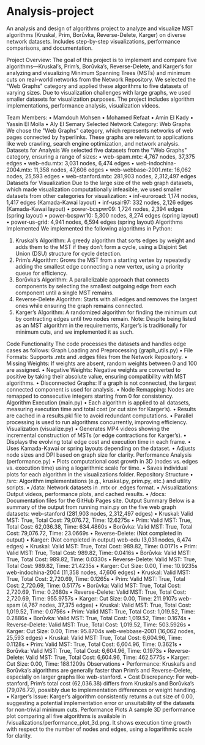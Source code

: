 # Analysis-project
An analysis and design of algorithms project to analyze and visualize MST algorithms (Kruskal, Prim, Borůvka, Reverse-Delete, Karger) on diverse network datasets. Includes step-by-step visualizations, performance comparisons, and documentation.


Project Overview:
The goal of this project is to implement and compare five algorithms—Kruskal’s, Prim’s, Borůvka’s, Reverse-Delete, and Karger’s for analyzing and visualizing Minimum Spanning Trees (MSTs) and minimum cuts on real-world networks from the Network Repository. We selected the "Web Graphs" category and applied these algorithms to five datasets of varying sizes. Due to visualization challenges with large graphs, we used smaller datasets for visualization purposes. The project includes algorithm implementations, performance analysis, visualization videos.

Team Members:
•	Mamdouh Mohsen
•	Mohamed Refaat
•	Amin El Kady
•	Yassin El Molla
•	Aly El Semary
Selected Network Category: Web Graphs
We chose the "Web Graphs" category, which represents networks of web pages connected by hyperlinks. These graphs are relevant to applications like web crawling, search engine optimization, and network analysis.
Datasets for Analysis
We selected five datasets from the "Web Graphs" category, ensuring a range of sizes:
•	web-spam.mtx: 4,767 nodes, 37,375 edges
•	web-edu.mtx: 3,031 nodes, 6,474 edges
•	web-indochina-2004.mtx: 11,358 nodes, 47,606 edges
•	web-webbase-2001.mtx: 16,062 nodes, 25,593 edges
•	web-stanford.mtx: 281,903 nodes, 2,312,497 edges
Datasets for Visualization
Due to the large size of the web graph datasets, which made visualization computationally infeasible, we used smaller datasets from other categories for visualization:
•	inf-euroroad: 1,174 nodes, 1,417 edges (Kamada-Kawai layout)
•	inf-usair97: 332 nodes, 2,126 edges (Kamada-Kawai layout)
•	power-bcspwr09: 1,724 nodes, 2,394 edges (spring layout)
•	power-bcspwr10: 5,300 nodes, 8,274 edges (spring layout)
•	power-us-grid: 4,941 nodes, 6,594 edges (spring layout)
Algorithms Implemented
We implemented the following algorithms in Python:
1.	Kruskal’s Algorithm: A greedy algorithm that sorts edges by weight and adds them to the MST if they don’t form a cycle, using a Disjoint Set Union (DSU) structure for cycle detection.
2.	Prim’s Algorithm: Grows the MST from a starting vertex by repeatedly adding the smallest edge connecting a new vertex, using a priority queue for efficiency.
3.	Borůvka’s Algorithm: A parallelizable approach that connects components by selecting the smallest outgoing edge from each component until a single MST remains.
4.	Reverse-Delete Algorithm: Starts with all edges and removes the largest ones while ensuring the graph remains connected.
5.	Karger’s Algorithm: A randomized algorithm for finding the minimum cut by contracting edges until two nodes remain. Note: Despite being listed as an MST algorithm in the requirements, Karger’s is traditionally for minimum cuts, and we implemented it as such.

Code Functionality
The code processes the datasets and handles edge cases as follows:
Graph Loading and Preprocessing (graph_utils.py)
•	File Formats: Supports .mtx and .edges files from the Network Repository.
•	Missing Weights: If weights are absent, random weights between 0 and 100 are assigned.
•	Negative Weights: Negative weights are converted to positive by taking their absolute value, ensuring compatibility with MST algorithms.
•	Disconnected Graphs: If a graph is not connected, the largest connected component is used for analysis.
•	Node Remapping: Nodes are remapped to consecutive integers starting from 0 for consistency.
Algorithm Execution (main.py)
•	Each algorithm is applied to all datasets, measuring execution time and total cost (or cut size for Karger’s).
•	Results are cached in a results.pkl file to avoid redundant computations.
•	Parallel processing is used to run algorithms concurrently, improving efficiency.
Visualization (visualize.py)
•	Generates MP4 videos showing the incremental construction of MSTs (or edge contractions for Karger’s).
•	Displays the evolving total edge cost and execution time in each frame.
•	Uses Kamada-Kawai or spring layouts depending on the dataset.
•	Adjusts node sizes and DPI based on graph size for clarity.
Performance Analysis (performance.py)
•	Plots computational cost growth in 3D (nodes vs. edges vs. execution time) using a logarithmic scale for time.
•	Saves individual plots for each algorithm in the visualizations folder.
Repository Structure
•	/src: Algorithm implementations (e.g., kruskal.py, prim.py, etc.) and utility scripts.
•	/data: Network datasets in .mtx or .edges format.
•	/visualizations: Output videos, performance plots, and cached results.
•	/docs: Documentation files for the GitHub Pages site.
Output Summary
Below is a summary of the output from running main.py on the five web graph datasets:
web-stanford (281,903 nodes, 2,312,497 edges)
•	Kruskal: Valid MST: True, Total Cost: 79,076.72, Time: 12.6275s
•	Prim: Valid MST: True, Total Cost: 62,036.38, Time: 634.4860s
•	Borůvka: Valid MST: True, Total Cost: 79,076.72, Time: 23.0669s
•	Reverse-Delete: (Not completed in output)
•	Karger: (Not completed in output)
web-edu (3,031 nodes, 6,474 edges)
•	Kruskal: Valid MST: True, Total Cost: 989.82, Time: 0.0171s
•	Prim: Valid MST: True, Total Cost: 989.82, Time: 0.0416s
•	Borůvka: Valid MST: True, Total Cost: 989.82, Time: 0.0330s
•	Reverse-Delete: Valid MST: True, Total Cost: 989.82, Time: 21.4235s
•	Karger: Cut Size: 0.00, Time: 10.9235s
web-indochina-2004 (11,358 nodes, 47,606 edges)
•	Kruskal: Valid MST: True, Total Cost: 2,720.69, Time: 0.1265s
•	Prim: Valid MST: True, Total Cost: 2,720.69, Time: 0.5177s
•	Borůvka: Valid MST: True, Total Cost: 2,720.69, Time: 0.2680s
•	Reverse-Delete: Valid MST: True, Total Cost: 2,720.69, Time: 955.9757s
•	Karger: Cut Size: 0.00, Time: 211.9107s
web-spam (4,767 nodes, 37,375 edges)
•	Kruskal: Valid MST: True, Total Cost: 1,019.52, Time: 0.0756s
•	Prim: Valid MST: True, Total Cost: 1,019.52, Time: 0.2886s
•	Borůvka: Valid MST: True, Total Cost: 1,019.52, Time: 0.1674s
•	Reverse-Delete: Valid MST: True, Total Cost: 1,019.52, Time: 503.5926s
•	Karger: Cut Size: 0.00, Time: 95.8704s
web-webbase-2001 (16,062 nodes, 25,593 edges)
•	Kruskal: Valid MST: True, Total Cost: 6,604.96, Time: 0.1128s
•	Prim: Valid MST: True, Total Cost: 6,604.96, Time: 0.3621s
•	Borůvka: Valid MST: True, Total Cost: 6,604.96, Time: 0.1973s
•	Reverse-Delete: Valid MST: True, Total Cost: 6,604.96, Time: 462.5775s
•	Karger: Cut Size: 0.00, Time: 188.1209s
Observations
•	Performance: Kruskal’s and Borůvka’s algorithms are generally faster than Prim’s and Reverse-Delete, especially on larger graphs like web-stanford.
•	Cost Discrepancy: For web-stanford, Prim’s total cost (62,036.38) differs from Kruskal’s and Borůvka’s (79,076.72), possibly due to implementation differences or weight handling.
•	Karger’s Issue: Karger’s algorithm consistently returns a cut size of 0.00, suggesting a potential implementation error or unsuitability of the datasets for non-trivial minimum cuts.
Performance Plots
A sample 3D performance plot comparing all five algorithms is available in /visualizations/performance_plot_3d.png. It shows execution time growth with respect to the number of nodes and edges, using a logarithmic scale for clarity.
